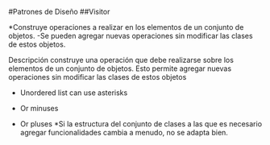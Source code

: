 #Patrones de Diseño
##Visitor

*Construye operaciones a realizar en los elementos de un conjunto de objetos.
-Se pueden agregar nuevas operaciones sin modificar las clases de estos objetos.

Descripción
construye una operación que debe realizarse sobre los elementos de un conjunto de objetos. Esto permite agregar nuevas operaciones sin modificar las clases de estos objetos
* Unordered list can use asterisks
- Or minuses
+ Or pluses
*Si la estructura del conjunto de clases a las que es necesario agregar funcionalidades cambia a menudo, no se adapta bien.

